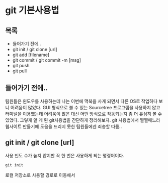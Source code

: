 # git 기본사용법

## 목록
- 들어가기 전에..
- git init / git clone [url]
- git add [filename]
- git commit / git commit -m [msg]
- git push
- git pull
## 들어가기 전에..
팀원들은 윈도우를 사용하는데 나는 이번에 맥북을 사게 되면서 다른 OS로 작업하다 보니 어려움이 많았다. GUI 형식으로 볼 수 있는 Sourcetree 프로그램을 사용하지 않고 터미널을 이용했는데 어려움이 많은 대신 어떤 방식으로 작동되는지 좀 더 유심히 볼 수 있었다. 그렇게 알 게 된 git사용법을 간단하게 정리해보자. git 사용법에서 쩔쩔매느라 웹사이트 만들기에 도움을 드리지 못한 팀원들에겐 죄송할 따름..

## git init / git clone [url]
사용 빈도 수가 높지 않지만 꼭 한 번은 사용하게 되는 명령어이다.


    git init
로컬 저장소로 사용할 경로로 이동해서 